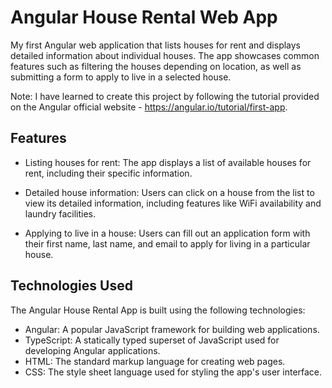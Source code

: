 # Angular House Rental Web App

My first Angular web application that lists houses for rent and displays detailed information about individual houses. The app showcases common features such as filtering the houses depending on location, as well as submitting a form to apply to live in a selected house.

Note: I have learned to create this project by following the tutorial provided on the Angular official website - https://angular.io/tutorial/first-app.


## Features
- Listing houses for rent: The app displays a list of available houses for rent, including their specific information.

- Detailed house information: Users can click on a house from the list to view its detailed information, including features like WiFi availability and laundry facilities.

- Applying to live in a house: Users can fill out an application form with their first name, last name, and email to apply for living in a particular house.

## Technologies Used
The Angular House Rental App is built using the following technologies:

- Angular: A popular JavaScript framework for building web applications.
- TypeScript: A statically typed superset of JavaScript used for developing Angular applications.
- HTML: The standard markup language for creating web pages.
- CSS: The style sheet language used for styling the app's user interface.




